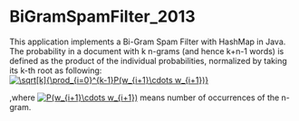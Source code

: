 # BiGramSpamFilter_2013
This application implements a Bi-Gram Spam Filter with HashMap in Java.</br>
The probability in a document with k n-grams (and hence k+n-1 words) is defined as the product of the individual probabilities, normalized by taking its k-th root as following: </br>
<a href="https://www.codecogs.com/eqnedit.php?latex=\sqrt[k]{\prod_{i=0}^{k-1}P(w_{i&plus;1}\cdots&space;w_{i&plus;1})}" target="_blank"><img src="https://latex.codecogs.com/gif.latex?\sqrt[k]{\prod_{i=0}^{k-1}P(w_{i&plus;1}\cdots&space;w_{i&plus;1})}" title="\sqrt[k]{\prod_{i=0}^{k-1}P(w_{i+1}\cdots w_{i+1})}" /></a>

,where
<a href="https://www.codecogs.com/eqnedit.php?latex=P(w_{i&plus;1}\cdots&space;w_{i&plus;1})" target="_blank"><img src="https://latex.codecogs.com/gif.latex?P(w_{i&plus;1}\cdots&space;w_{i&plus;1})" title="P(w_{i+1}\cdots w_{i+1})" /></a>
means number of occurrences of the n-gram.
